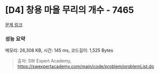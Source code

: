 # [D4] 창용 마을 무리의 개수 - 7465 

[문제 링크](https://swexpertacademy.com/main/code/problem/problemDetail.do?contestProbId=AWngfZVa9XwDFAQU) 

### 성능 요약

메모리: 26,308 KB, 시간: 145 ms, 코드길이: 1,525 Bytes



> 출처: SW Expert Academy, https://swexpertacademy.com/main/code/problem/problemList.do